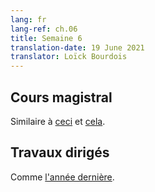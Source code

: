 ```yaml
---
lang: fr
lang-ref: ch.06
title: Semaine 6
translation-date: 19 June 2021
translator: Loïck Bourdois
---
```



<!--
## Lecture

Similar to [this](https://atcold.github.io/pytorch-Deep-Learning/en/week14/14-1/) and [this](https://atcold.github.io/pytorch-Deep-Learning/en/week14/14-2/).
-->
## Cours magistral
Similaire à [ceci](https://atcold.github.io/pytorch-Deep-Learning/fr/week14/14-1/) et [cela](https://atcold.github.io/pytorch-Deep-Learning/fr/week14/14-2/).

<!--
## Practicum

Same as [last year](https://atcold.github.io/pytorch-Deep-Learning/en/week15/15-2/).
-->
## Travaux dirigés
Comme [l'année dernière](https://atcold.github.io/pytorch-Deep-Learning/fr/week15/15-2/).
